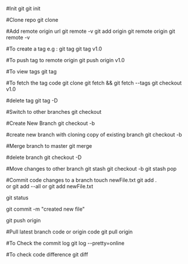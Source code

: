 
#Init git
git init

#Clone repo
git clone <repourl>

#Add remote origin url
git remote -v
git add origin <repourl>
git remote origin <repourl>
git remote -v


#To create a tag
e.g : git tag <name>
git tag v1.0

#To push tag to remote origin
git push origin v1.0

#To view tags
git tag

#To fetch the tag code
git clone <remote-url>
git fetch && git fetch --tags
git checkout v1.0



#delete tag
git tag -D <tag>


#Switch to other branches
git checkout <branchname>

#Create New Branch
git checkout -b <newbranchname>

#create new branch with cloning copy of existing branch
git checkout -b <newbranch> <branchname>


#Merge branch to master
git merge <branchname>

#delete branch
git checkout -D <branch>


#Move changes to other branch
git stash
git checkout -b <branch>
git stash pop


#Commit code changes to a branch
touch newFile.txt
git add .  
or 
git add --all
or
git add newFile.txt

git status

git commit -m "created new file"

git push origin <branch>


#Pull latest branch code or origin code
git pull origin <branch> 



#To Check the commit log
git log --pretty=online

#To check code difference
git diff
